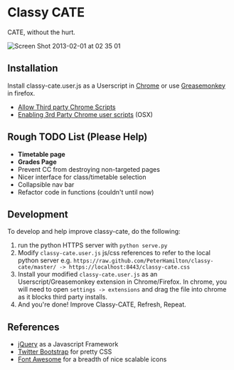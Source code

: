 # Classy CATE

CATE, without the hurt.

![Screen Shot 2013-02-01 at 02 35 01](https://f.cloud.github.com/assets/510845/117032/1bde6e48-6c18-11e2-9452-0a37d6cd08d6.png)


## Installation
Install classy-cate.user.js as a Userscript in [Chrome](https://www.google.com/intl/en/chrome/browser/) or use [Greasemonkey](https://addons.mozilla.org/en-US/firefox/addon/greasemonkey/) in firefox.

- [Allow Third party Chrome Scripts](http://solidsprite.com/2012/08/how-to-install-third-party-userscripts-in-chrome-mac-os-x/)
- [Enabling 3rd Party Chrome user scripts](http://userscripts.org/topics/113176) (OSX)

## Rough TODO List (Please Help)

- **Timetable page**
- **Grades Page**
- Prevent CC from destroying non-targeted pages
- Nicer interface for class/timetable selection
- Collapsible nav bar
- Refactor code in functions (couldn't until now)

## Development

To develop and help improve classy-cate, do the following:

1. run the python HTTPS server with `python serve.py`
2. Modify `classy-cate.user.js` js/css references to refer to the local python server e.g. `https://raw.github.com/PeterHamilton/classy-cate/master/ -> https://localhost:8443/classy-cate.css`
3. Install your modified `classy-cate.user.js` as an Userscript/Greasemonkey extension in Chrome/Firefox. In chrome, you will need to open `settings -> extensions` and drag the file into chrome as it blocks third party installs.
4. And you're done! Improve Classy-CATE, Refresh, Repeat.


## References

- [jQuery](http://api.jquery.com/jQuery/) as a Javascript Framework
- [Twitter Bootstrap](http://twitter.github.com/bootstrap/) for pretty CSS
- [Font Awesome](http://fortawesome.github.com/Font-Awesome/) for a breadth of nice scalable icons
